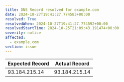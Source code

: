 ```yaml
---
title: DNS Record resolved for example.com
date: 2024-10-27T19:41:27.774583+00:00
resolved: True
resolvedWhen: 2024-10-27T19:41:27.774592+00:00
resolvedStartTime: 2024-10-25T21:09:43.191474+00:00
severity: notice
affected:
  - example.com
section: issue
---
```


| Expected Record  | Actual Record  |
|------------------|----------------|
| 93.184.215.14 | 93.184.215.14 |
